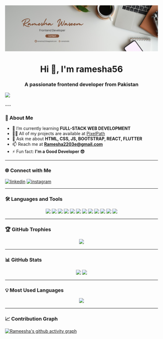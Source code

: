 ![logo](https://github.com/ramesha56/ramesha56/blob/main/rameesha%20banner.jpg)

<h1 align="center">Hi 👋, I'm ramesha56</h1>
<h3 align="center">A passionate frontend developer from Pakistan</h3>


<p align="left"> <img src="https://connectimark.com/wp-content/uploads/2024/10/ishyelow.gif" /> </p>
---

### 🌱 About Me
- 🌱 I’m currently learning **FULL-STACK WEB DEVELOPMENT**  
- 👨‍💻 All of my projects are available at [PixelPath](https://react-folio-mocha.vercel.app/)  
- 💬 Ask me about **HTML, CSS, JS, BOOTSTRAP, REACT, FLUTTER**  
- 📫 Reach me at **Ramesha2203e@gmail.com**  
- ⚡ Fun fact: **I'm a Good Developer 😎**  

---

### 🌐 Connect with Me
<p align="left">
<a href="https://www.linkedin.com/in/ramesha-waseem-ul-haq-65b1a6256/" target="blank"><img align="center" src="https://raw.githubusercontent.com/rahuldkjain/github-profile-readme-generator/master/src/images/icons/Social/linked-in-alt.svg" alt="linkedin" height="30" width="40" /></a>
<a href="https://instagram.com/coding_with_ramesha" target="blank"><img align="center" src="https://raw.githubusercontent.com/rahuldkjain/github-profile-readme-generator/master/src/images/icons/Social/instagram.svg" alt="instagram" height="30" width="40" /></a>
</p>

---

### 🛠️ Languages and Tools  

<p align="center">
  <a href="https://html.com/" target="_blank"><img src="https://skillicons.dev/icons?i=html" height="60"/></a>
  <a href="https://www.w3schools.com/css/" target="_blank"><img src="https://skillicons.dev/icons?i=css" height="60"/></a>
  <a href="https://getbootstrap.com" target="_blank"><img src="https://skillicons.dev/icons?i=bootstrap" height="60"/></a>
  <a href="https://javascript.com/" target="_blank"><img src="https://skillicons.dev/icons?i=js" height="60"/></a>
  <a href="https://reactjs.org/" target="_blank"><img src="https://skillicons.dev/icons?i=react" height="60"/></a>
  <a href="https://flutter.dev/" target="_blank"><img src="https://skillicons.dev/icons?i=flutter" height="60"/></a>
  <a href="https://nodejs.org" target="_blank"><img src="https://skillicons.dev/icons?i=nodejs" height="60"/></a>
  <a href="https://mongodb.com" target="_blank"><img src="https://skillicons.dev/icons?i=mongodb" height="60"/></a>
  <a href="https://git-scm.com" target="_blank"><img src="https://skillicons.dev/icons?i=git" height="60"/></a>
  <a href="https://github.com" target="_blank"><img src="https://skillicons.dev/icons?i=github" height="60"/></a>
  <a href="https://figma.com" target="_blank"><img src="https://skillicons.dev/icons?i=figma" height="60"/></a>
  <a href="https://code.visualstudio.com/" target="_blank"><img src="https://skillicons.dev/icons?i=vscode" height="60"/></a>
</p>


---

### 🏆 GitHub Trophies
<p align="center">
  <img src="https://github-profile-trophy.vercel.app/?username=ramesha56&theme=radical&no-frame=false&no-bg=false&margin-w=15" />
</p>

---

### 📊 GitHub Stats
<p align="center">
  <img src="https://github-readme-stats.vercel.app/api?username=ramesha56&show_icons=true&theme=radical" height="180"/>
  <img src="https://github-readme-streak-stats.herokuapp.com/?user=ramesha56&theme=radical" height="180"/>
</p>

---

### 💡 Most Used Languages
<p align="center">
  <img src="https://github-readme-stats.vercel.app/api/top-langs/?username=ramesha56&layout=compact&theme=radical" height="180"/>
</p>

---

### 📈 Contribution Graph
[![Rameesha's github activity graph](https://github-readme-activity-graph.vercel.app/graph?username=ramesha56&theme=radical)](https://github.com/ashutosh00710/github-readme-activity-graph)
